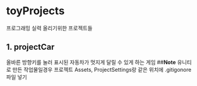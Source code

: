 # toyProjects
프로그래밍 실력 올리기위한 프로젝트들
## 1. projectCar
올바른 방향키를 눌러 표시된 자동차가 멋지게 달릴 수 있게 하는 게임
##**Note**
유니티로 만든 작업물일경우 프로젝트 Assets, ProjectSettings랑 같은 위치에 .gitigonore 파일 넣기
